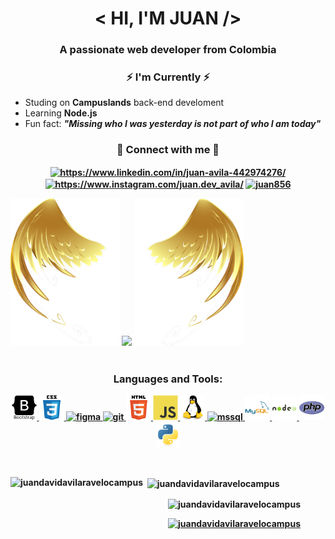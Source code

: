<h1 align="center" font-size="2rem">&lt HI, I'M JUAN /&gt;
        <h3 align="center">A passionate web developer from Colombia</h3>
    </h1>
   
    
<div class="container">
    <div class="im">
        <h3 align="center">⚡ I'm Currently ⚡</h3>
        <ul>
            <li>Studing on <b>Campuslands</b> back-end develoment</li>
            <li>Learning <b>Node.js</b></li>
            <li>Fun fact: <b><i>"Missing who I was yesterday is not part of who I am today"</i></li>
        </ul>
    </div>
    <div class="contact" align="center">
        <h3 align="">🌱 Connect with me 🌱</h3>
        <p align="">
        <a href="https://linkedin.com/in/https://www.linkedin.com/in/juan-avila-442974276/" target="blank"><img align="center" src="https://raw.githubusercontent.com/rahuldkjain/github-profile-readme-generator/master/src/images/icons/Social/linked-in-alt.svg" alt="https://www.linkedin.com/in/juan-avila-442974276/" height="30" width="40" /></a>
            <a href="https://instagram.com/https://www.instagram.com/juan.dev_avila/" target="blank"><img align="center" src="https://raw.githubusercontent.com/rahuldkjain/github-profile-readme-generator/master/src/images/icons/Social/instagram.svg" alt="https://www.instagram.com/juan.dev_avila/" height="30" width="40" /></a>
            <a href="https://discord.gg/juan856" target="blank"><img align="center" src="https://raw.githubusercontent.com/rahuldkjain/github-profile-readme-generator/master/src/images/icons/Social/discord.svg" alt="juan856" height="30" width="40" /></a>
    </p>
    </div>
</div>
<div class="container_container" align="top">
    <div class="container_4">
        <img src="./assets/izquierda.png" style="width: 175px;">
        <img src="https://github-readme-streak-stats.herokuapp.com/?user=JayantGoel001&theme=dark&hide_border=true"/>
        <img src="./assets/derecha.png" style="width: 175px;">
    </div>
</div>
<br>
<div align="center">
    <h3>Languages and Tools:</h3>
    <p> <a href="https://getbootstrap.com" target="_blank" rel="noreferrer"> <img src="https://raw.githubusercontent.com/devicons/devicon/master/icons/bootstrap/bootstrap-plain-wordmark.svg" alt="bootstrap" width="40" height="40"/> </a> <a href="https://www.w3schools.com/css/" target="_blank" rel="noreferrer"> <img src="https://raw.githubusercontent.com/devicons/devicon/master/icons/css3/css3-original-wordmark.svg" alt="css3" width="40" height="40"/> </a> <a href="https://www.figma.com/" target="_blank" rel="noreferrer"> <img src="https://www.vectorlogo.zone/logos/figma/figma-icon.svg" alt="figma" width="40" height="40"/> </a> <a href="https://git-scm.com/" target="_blank" rel="noreferrer"> <img src="https://www.vectorlogo.zone/logos/git-scm/git-scm-icon.svg" alt="git" width="40" height="40"/> </a> <a href="https://www.w3.org/html/" target="_blank" rel="noreferrer"> <img src="https://raw.githubusercontent.com/devicons/devicon/master/icons/html5/html5-original-wordmark.svg" alt="html5" width="40" height="40"/> </a> <a href="https://developer.mozilla.org/en-US/docs/Web/JavaScript" target="_blank" rel="noreferrer"> <img src="https://raw.githubusercontent.com/devicons/devicon/master/icons/javascript/javascript-original.svg" alt="javascript" width="40" height="40"/> </a> <a href="https://www.linux.org/" target="_blank" rel="noreferrer"> <img src="https://raw.githubusercontent.com/devicons/devicon/master/icons/linux/linux-original.svg" alt="linux" width="40" height="40"/> </a> <a href="https://www.microsoft.com/en-us/sql-server" target="_blank" rel="noreferrer"> <img src="https://www.svgrepo.com/show/303229/microsoft-sql-server-logo.svg" alt="mssql" width="40" height="40"/> </a> <a href="https://www.mysql.com/" target="_blank" rel="noreferrer"> <img src="https://raw.githubusercontent.com/devicons/devicon/master/icons/mysql/mysql-original-wordmark.svg" alt="mysql" width="40" height="40"/> </a> <a href="https://nodejs.org" target="_blank" rel="noreferrer"> <img src="https://raw.githubusercontent.com/devicons/devicon/master/icons/nodejs/nodejs-original-wordmark.svg" alt="nodejs" width="40" height="40"/> </a> <a href="https://www.php.net" target="_blank" rel="noreferrer"> <img src="https://raw.githubusercontent.com/devicons/devicon/master/icons/php/php-original.svg" alt="php" width="40" height="40"/> </a> <a href="https://www.python.org" target="_blank" rel="noreferrer"> <img src="https://raw.githubusercontent.com/devicons/devicon/master/icons/python/python-original.svg" alt="python" width="40" height="40"/> </a> </p>
</div>

<br>


<p>
        <img align="left" style="height:195px;" src="https://github-readme-stats.vercel.app/api/top-langs?username=juandavidavilaravelocampus&show_icons=true&locale=en&layout=compact" alt="juandavidavilaravelocampus" />
</p>



<p>&nbsp;
        <img align="center" src="https://github-readme-stats.vercel.app/api?username=juandavidavilaravelocampus&show_icons=true&locale=en" alt="juandavidavilaravelocampus" />
</p>

<p align="center"><img align="center" src="https://github-readme-streak-stats.herokuapp.com/?user=juandavidavilaravelocampus&" alt="juandavidavilaravelocampus" /></p>

<p align="center"> <a href="https://github.com/ryo-ma/github-profile-trophy"><img src="https://github-profile-trophy.vercel.app/?username=juandavidavilaravelocampus" alt="juandavidavilaravelocampus" /></a> </p>



